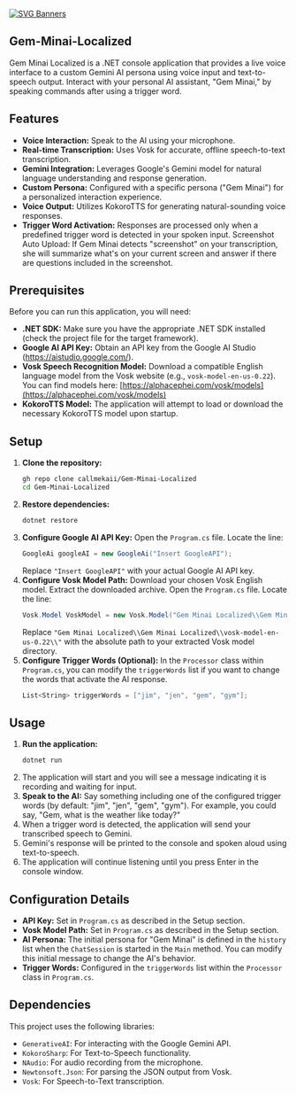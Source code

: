 [![SVG Banners](https://svg-banners.vercel.app/api?type=luminance&text1=Gem-Minai&width=800&height=200)](https://github.com/Akshay090/svg-banners)

## Gem-Minai-Localized
Gem Minai Localized is a .NET console application that provides a live voice interface to a custom Gemini AI persona using voice input and text-to-speech output. Interact with your personal AI assistant, "Gem Minai," by speaking commands after using a trigger word.

## Features

* **Voice Interaction:** Speak to the AI using your microphone.
* **Real-time Transcription:** Uses Vosk for accurate, offline speech-to-text transcription.
* **Gemini Integration:** Leverages Google's Gemini model for natural language understanding and response generation.
* **Custom Persona:** Configured with a specific persona ("Gem Minai") for a personalized interaction experience.
* **Voice Output:** Utilizes KokoroTTS for generating natural-sounding voice responses.
* **Trigger Word Activation:** Responses are processed only when a predefined trigger word is detected in your spoken input.
Screenshot Auto Upload: If Gem Minai detects "screenshot" on your transcription, she will summarize what's on your current screen and answer if there are questions included in the screenshot.


## Prerequisites

Before you can run this application, you will need:

* **.NET SDK:** Make sure you have the appropriate .NET SDK installed (check the project file for the target framework).
* **Google AI API Key:** Obtain an API key from the Google AI Studio (https://aistudio.google.com/).
* **Vosk Speech Recognition Model:** Download a compatible English language model from the Vosk website (e.g., `vosk-model-en-us-0.22`). You can find models here: [https://alphacephei.com/vosk/models](https://alphacephei.com/vosk/models)
* **KokoroTTS Model:** The application will attempt to load or download the necessary KokoroTTS model upon startup.

## Setup

1.  **Clone the repository:**
    ```bash
    gh repo clone callmekaii/Gem-Minai-Localized
    cd Gem-Minai-Localized
    ```
2.  **Restore dependencies:**
    ```bash
    dotnet restore
    ```
3.  **Configure Google AI API Key:**
    Open the `Program.cs` file. Locate the line:
    ```csharp
    GoogleAi googleAI = new GoogleAi("Insert GoogleAPI");
    ```
    Replace `"Insert GoogleAPI"` with your actual Google AI API key.
4.  **Configure Vosk Model Path:**
    Download your chosen Vosk English model. Extract the downloaded archive.
    Open the `Program.cs` file. Locate the line:
    ```csharp
    Vosk.Model VoskModel = new Vosk.Model("Gem Minai Localized\\Gem Minai Localized\\vosk-model-en-us-0.22\\");
    ```
    Replace `"Gem Minai Localized\\Gem Minai Localized\\vosk-model-en-us-0.22\\"` with the absolute path to your extracted Vosk model directory.
5.  **Configure Trigger Words (Optional):**
    In the `Processor` class within `Program.cs`, you can modify the `triggerWords` list if you want to change the words that activate the AI response.
    ```csharp
    List<String> triggerWords = ["jim", "jen", "gem", "gym"];
    ```

## Usage

1.  **Run the application:**
    ```bash
    dotnet run
    ```
2.  The application will start and you will see a message indicating it is recording and waiting for input.
3.  **Speak to the AI:** Say something including one of the configured trigger words (by default: "jim", "jen", "gem", "gym"). For example, you could say, "Gem, what is the weather like today?"
4.  When a trigger word is detected, the application will send your transcribed speech to Gemini.
5.  Gemini's response will be printed to the console and spoken aloud using text-to-speech.
6.  The application will continue listening until you press Enter in the console window.

## Configuration Details

* **API Key:** Set in `Program.cs` as described in the Setup section.
* **Vosk Model Path:** Set in `Program.cs` as described in the Setup section.
* **AI Persona:** The initial persona for "Gem Minai" is defined in the `history` list when the `ChatSession` is started in the `Main` method. You can modify this initial message to change the AI's behavior.
* **Trigger Words:** Configured in the `triggerWords` list within the `Processor` class in `Program.cs`.

## Dependencies

This project uses the following libraries:

* `GenerativeAI`: For interacting with the Google Gemini API.
* `KokoroSharp`: For Text-to-Speech functionality.
* `NAudio`: For audio recording from the microphone.
* `Newtonsoft.Json`: For parsing the JSON output from Vosk.
* `Vosk`: For Speech-to-Text transcription.
